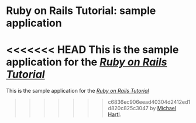 # Ruby on Rails Tutorial: sample application

<<<<<<< HEAD
This is the sample application for
the [*Ruby on Rails Tutorial*](http://railstutorial.org/)
=======
This is the sample application for the [*Ruby on Rails Tutorial*](http://railstutorial.org/)
>>>>>>> c6836ec906eead40304d2412ed1d820c825c3047
by [Michael Hartl](http://michaelhartl.com/).

